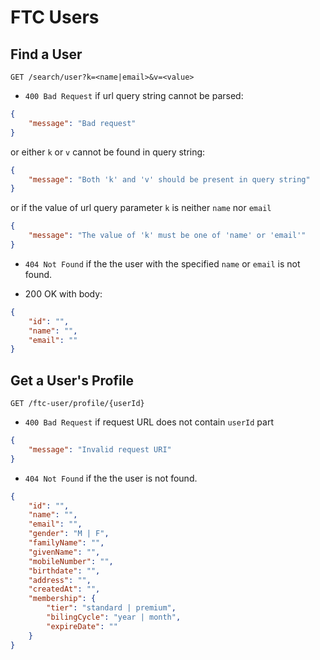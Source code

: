 # FTC Users

## Find a User

	GET /search/user?k=<name|email>&v=<value>

* `400 Bad Request` if url query string cannot be parsed:
```json
{
	"message": "Bad request"
}
```

or either `k` or `v` cannot be found in query string:
```json
{
	"message": "Both 'k' and 'v' should be present in query string"
}
```

or if the value of url query parameter `k` is neither `name` nor `email`
```json
{
	"message": "The value of 'k' must be one of 'name' or 'email'"
}
```

* `404 Not Found` if the the user with the specified `name` or `email` is not found.

* 200 OK with body:
```json
{
	"id": "",
	"name": "",
	"email": ""
}
```

## Get a User's Profile

	GET /ftc-user/profile/{userId}

* `400 Bad Request` if request URL does not contain `userId` part
```json
{
	"message": "Invalid request URI"
}
```

* `404 Not Found` if the the user is not found.
```json
{
	"id": "",
	"name": "",
	"email": "",
	"gender": "M | F",
	"familyName": "",
	"givenName": "",
	"mobileNumber": "",
	"birthdate": "",
	"address": "",
	"createdAt": "",
	"membership": {
		"tier": "standard | premium",
		"bilingCycle": "year | month",
		"expireDate": ""
	}
}
```